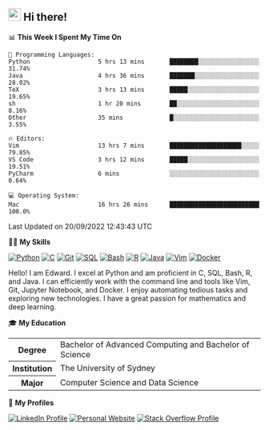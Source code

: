 ## <a href="#"><img src="https://media.giphy.com/media/hvRJCLFzcasrR4ia7z/giphy.gif" width="25px" height="25px"></a> Hi there!

<!--START_SECTION:waka-->
📊 **This Week I Spent My Time On** 

```text
💬 Programming Languages: 
Python                   5 hrs 13 mins       ████████░░░░░░░░░░░░░░░░░   31.74% 
Java                     4 hrs 36 mins       ███████░░░░░░░░░░░░░░░░░░   28.02% 
TeX                      3 hrs 13 mins       █████░░░░░░░░░░░░░░░░░░░░   19.65% 
sh                       1 hr 20 mins        ██░░░░░░░░░░░░░░░░░░░░░░░   8.16% 
Other                    35 mins             █░░░░░░░░░░░░░░░░░░░░░░░░   3.55%

🔥 Editors: 
Vim                      13 hrs 7 mins       ████████████████████░░░░░   79.85% 
VS Code                  3 hrs 12 mins       █████░░░░░░░░░░░░░░░░░░░░   19.51% 
PyCharm                  6 mins              ░░░░░░░░░░░░░░░░░░░░░░░░░   0.64%

💻 Operating System: 
Mac                      16 hrs 26 mins      █████████████████████████   100.0%

```


 Last Updated on 20/09/2022 12:43:43 UTC
<!--END_SECTION:waka-->

💪🏻 **My Skills**

[![Python](https://img.shields.io/badge/-Python-yellow?style=flat-square&logo=Python)](#)
[![C     ](https://img.shields.io/badge/-C-blue?style=flat-square&logo=C)](#)
[![Git   ](https://img.shields.io/badge/-Git-grey?style=flat-square&logo=Git)](#)
[![SQL   ](https://img.shields.io/badge/-SQL-grey?style=flat-square&logo=SQLite)](#)
[![Bash  ](https://img.shields.io/badge/-Bash-grey?style=flat-square&logo=GNU-Bash)](#)
[![R     ](https://img.shields.io/badge/-R-grey?style=flat-square&logo=R)](#)
[![Java  ](https://img.shields.io/badge/-Java-grey?style=flat-square&logo=OpenJDK)](#)
[![Vim   ](https://img.shields.io/badge/-Vim-grey?style=flat-square&logo=Vim)](#)
[![Docker](https://img.shields.io/badge/-Docker-grey?style=flat-square&logo=Docker)](#)

Hello! I am Edward. I excel at Python and am proficient in C, SQL, Bash, R, and
Java. I can efficiently work with the command line and tools like Vim, Git,
Jupyter Notebook, and Docker. I enjoy automating tedious tasks and exploring new
technologies. I have a great passion for mathematics and deep learning.

🎓 **My Education**

<table>
<tr>
    <th>Degree</th>
    <td>Bachelor of Advanced Computing and Bachelor of Science</td>
</tr>
<tr>
    <th>Institution</th>
    <td>The University of Sydney</td>
</tr>
<tr>
    <th>Major</th>
    <td>Computer Science and Data Science</td>
</tr>
</table>

🔗 **My Profiles**

[![LinkedIn Profile](https://img.shields.io/badge/-LinkedIn-blue?style=social&logo=LinkedIn)](https://www.linkedin.com/in/ziao-ji)
[![Personal Website](https://img.shields.io/badge/-Personal%20Website-blue?style=social&logo=Bootstrap)](https://jiziao.works)
[![Stack Overflow Profile](https://img.shields.io/badge/-Stack%20Overflow-blue?style=social&logo=StackOverflow)](https://stackoverflow.com/users/11658924/spearandshield)
